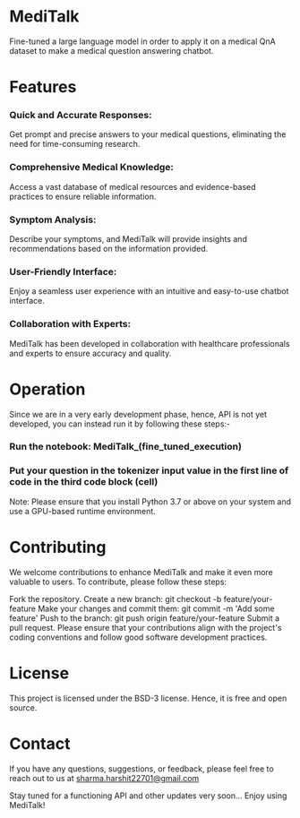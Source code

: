 # MediTalk
Fine-tuned a large language model in order to apply it on a medical QnA dataset to make a medical question answering chatbot.

# Features
### Quick and Accurate Responses:
Get prompt and precise answers to your medical questions, eliminating the need for time-consuming research.
### Comprehensive Medical Knowledge: 
Access a vast database of medical resources and evidence-based practices to ensure reliable information.
### Symptom Analysis: 
Describe your symptoms, and MediTalk will provide insights and recommendations based on the information provided.
### User-Friendly Interface: 
Enjoy a seamless user experience with an intuitive and easy-to-use chatbot interface.
### Collaboration with Experts: 
MediTalk has been developed in collaboration with healthcare professionals and experts to ensure accuracy and quality.

# Operation
Since we are in a very early development phase, hence, API is not yet developed, you can instead run it by following these steps:-

### Run the notebook: MediTalk_(fine_tuned_execution)
### Put your question in the tokenizer input value in the first line of code in the third code block (cell)

Note: Please ensure that you install Python 3.7 or above on your system and use a GPU-based runtime environment.

# Contributing
We welcome contributions to enhance MediTalk and make it even more valuable to users. To contribute, please follow these steps:

Fork the repository.
Create a new branch: git checkout -b feature/your-feature
Make your changes and commit them: git commit -m 'Add some feature'
Push to the branch: git push origin feature/your-feature
Submit a pull request.
Please ensure that your contributions align with the project's coding conventions and follow good software development practices.

# License
This project is licensed under the BSD-3 license. Hence, it is free and open source.

# Contact
If you have any questions, suggestions, or feedback, please feel free to reach out to us at sharma.harshit22701@gmail.com

Stay tuned for a functioning API and other updates very soon...
Enjoy using MediTalk!
